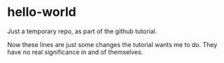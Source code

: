 # hello-world
Just a temporary repo, as part of the github tutorial.

Now these lines are just some changes the tutorial wants me to do.
They have no real significance in and of themselves.

